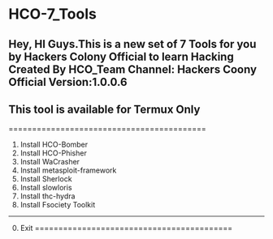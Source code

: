 # HCO-7_Tools
Hey, HI Guys.This is a new set of 7 Tools for you by Hackers Colony Official to learn Hacking
Created By HCO_Team
Channel: Hackers Coony Official
Version:1.0.0.6
----
This tool is available for Termux Only
----
==========================================
1. Install HCO-Bomber
2. Install HCO-Phisher
3. Install WaCrasher
4. Install metasploit-framework
5. Install Sherlock
6. Install slowloris
7. Install thc-hydra
8. Install Fsociety Toolkit
------------------------------------------
00. Exit
==========================================
